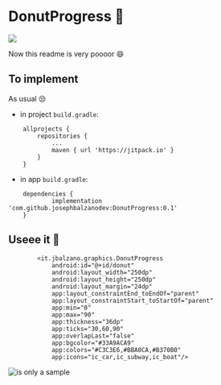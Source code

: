 # DonutProgress 🚀
 
 [![](https://jitpack.io/v/josephbalzanodev/DonutProgress.svg)](https://jitpack.io/#josephbalzanodev/DonutProgress)

Now this readme is very poooor 😄

## To implement
As usual 😒 
- in project `build.gradle`:
``` 
	allprojects {
		repositories {
			...
			maven { url 'https://jitpack.io' }
		}
	}
```
- in app `build.gradle`:
``` 
	dependencies {
	        implementation 'com.github.josephbalzanodev:DonutProgress:0.1'
	}
```

## Useee it 🎉
```
        <it.jbalzano.graphics.DonutProgress
            android:id="@+id/donut"
            android:layout_width="250dp"
            android:layout_height="250dp"
            android:layout_margin="24dp"
            app:layout_constraintEnd_toEndOf="parent"
            app:layout_constraintStart_toStartOf="parent"
            app:min="0"
            app:max="90"
            app:thickness="36dp"
            app:ticks="30,60,90" 
            app:overlapLast="false"
            app:bgcolor="#33A9ACA9"
            app:colors="#C3C3E6,#BBA0CA,#B370B0"
            app:icons="ic_car,ic_subway,ic_boat"/>
```
![is only a sample](https://github.com/josephbalzanodev/DonutProgress/raw/main/sample.png)
